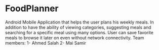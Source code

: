 # FoodPlanner
Android Mobile Application that helps the user plans his weekly meals. In addition to have the ability of viewing categories, suggesting meals and searching for a specific meal using many options. User can save favorite meals to browse it later on even without network connectivity.
Team members:
1- Ahmed Salah
2- Mai Samir
